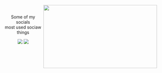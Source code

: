 <div align="center">
<img src="https://i.imgur.com/KXx0cCx.gif" align="right" width="373.5px" height="208.5px">
  </div>
<br>
<p align="center">Some of my socials<br>
most used sociaw things</p>
<p align="center"><a href="https://twitter.com/PoolPartyAkali" target="_blank"><img src="https://img.shields.io/badge/ssss%20-%231DA1F2.svg?&style=for-the-badge&logo=Twitter&logoColor=white"/></a> <a href="https://discord.me/BLAZZE#4197" target="_blank"><img src="https://img.shields.io/badge/BLAZZE%20-%237289DA.svg?&style=for-the-badge&logo=discord&logoColor=white"/></a></p>
</div>
<br>
<div>
